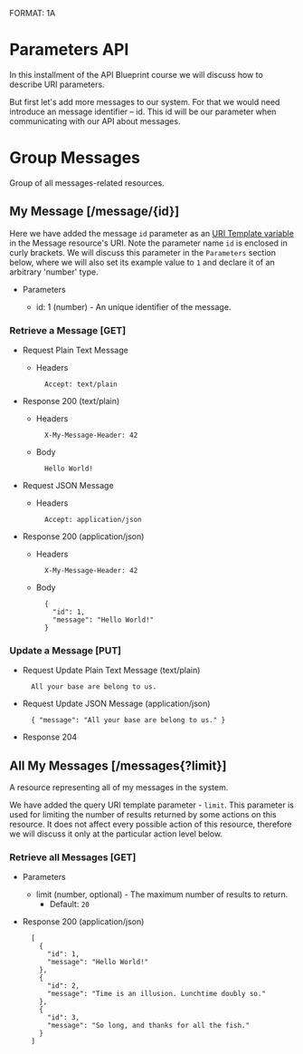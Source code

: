 FORMAT: 1A

# Parameters API
In this installment of the API Blueprint course we will discuss how to describe URI parameters.

But first let's add more messages to our system. For that we would need
introduce an message identifier – id. This id will be our parameter when
communicating with our API about messages.


# Group Messages
Group of all messages-related resources.

## My Message [/message/{id}]
Here we have added the message `id` parameter as an 
[URI Template variable](http://tools.ietf.org/html/rfc6570) in the Message
resource's URI. Note the parameter name `id` is enclosed in curly brackets. We
will discuss this parameter in the `Parameters` section below, where we will
also set its example value to `1` and declare it of an arbitrary 'number' type.

+ Parameters

    + id: 1 (number) - An unique identifier of the message.

### Retrieve a Message [GET]

+ Request Plain Text Message

    + Headers

            Accept: text/plain

+ Response 200 (text/plain)

    + Headers

            X-My-Message-Header: 42

    + Body

            Hello World!

+ Request JSON Message

    + Headers

            Accept: application/json

+ Response 200 (application/json)

    + Headers

            X-My-Message-Header: 42

    + Body

            {
              "id": 1,
              "message": "Hello World!"
            }

### Update a Message [PUT]

+ Request Update Plain Text Message (text/plain)

        All your base are belong to us.

+ Request Update JSON Message (application/json)

        { "message": "All your base are belong to us." }

+ Response 204

## All My Messages [/messages{?limit}]
A resource representing all of my messages in the system.

We have added the query URI template parameter - `limit`. This parameter is
used for limiting the number of results returned by some actions on this
resource. It does not affect every possible action of this resource, therefore
we will discuss it only at the particular action level below.

### Retrieve all Messages [GET]

+ Parameters

    + limit (number, optional) - The maximum number of results to return.
        + Default: `20`

+ Response 200 (application/json)

        [
          {
            "id": 1,
            "message": "Hello World!"
          },
          {
            "id": 2,
            "message": "Time is an illusion. Lunchtime doubly so."
          },
          {
            "id": 3,
            "message": "So long, and thanks for all the fish."
          }
        ]